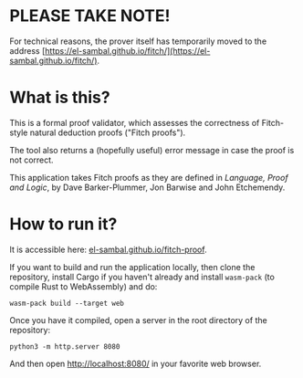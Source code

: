 # PLEASE TAKE NOTE!

For technical reasons, the prover itself has temporarily moved to the address [https://el-sambal.github.io/fitch/](https://el-sambal.github.io/fitch/).

# What is this?

This is a formal proof validator, which assesses the correctness of Fitch-style natural deduction proofs ("Fitch proofs").

The tool also returns a (hopefully useful) error message in case the proof is not correct.

This application takes Fitch proofs as they are defined in *Language, Proof and Logic*, by Dave Barker-Plummer, Jon Barwise and John Etchemendy.

# How to run it?

It is accessible here: [el-sambal.github.io/fitch-proof](https://el-sambal.github.io/fitch).

If you want to build and run the application locally, then clone the repository, install Cargo if you haven't already and install `wasm-pack` (to compile Rust to WebAssembly) and do:

```
wasm-pack build --target web
```

Once you have it compiled, open a server in the root directory of the repository:
```
python3 -m http.server 8080
```

And then open [http://localhost:8080/](http://localhost:8080/) in your favorite web browser.
